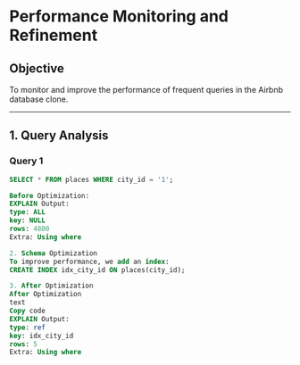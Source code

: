# Performance Monitoring and Refinement

## Objective
To monitor and improve the performance of frequent queries in the Airbnb database clone.

---

## 1. Query Analysis

### Query 1
```sql
SELECT * FROM places WHERE city_id = '1';

Before Optimization:
EXPLAIN Output:
type: ALL
key: NULL
rows: 4800
Extra: Using where

2. Schema Optimization
To improve performance, we add an index:
CREATE INDEX idx_city_id ON places(city_id);

3. After Optimization
After Optimization
text
Copy code
EXPLAIN Output:
type: ref
key: idx_city_id
rows: 5
Extra: Using where